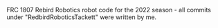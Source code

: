 FRC 1807 Rebird Robotics robot code for the 2022 season - all commits under "RedbirdRoboticsTackett" were written by me.
